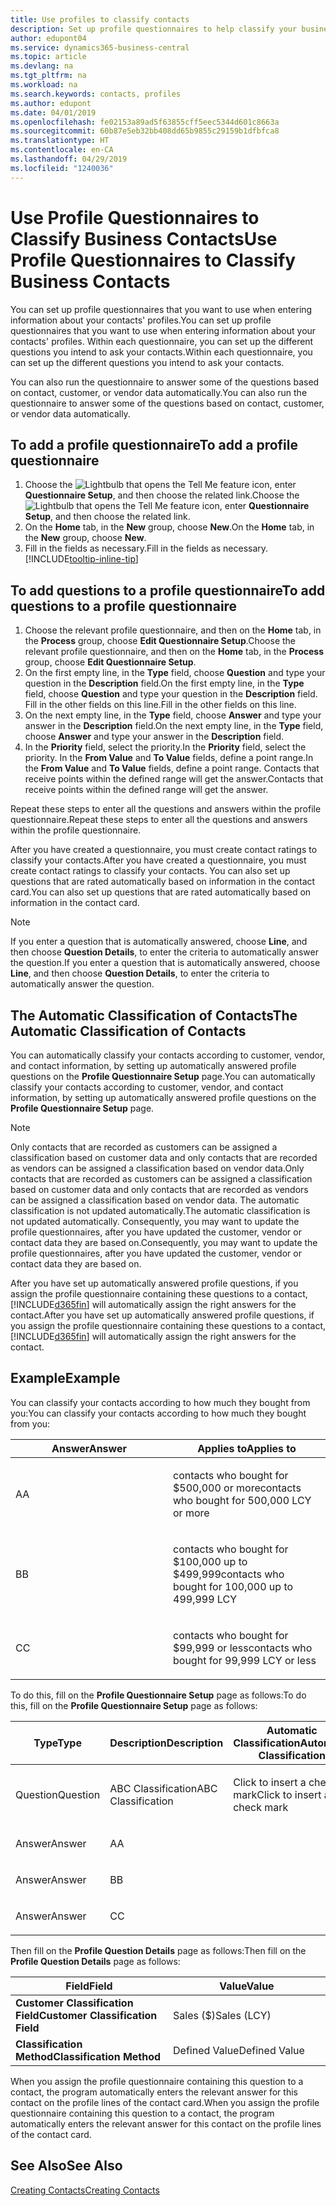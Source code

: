 ```yaml
---
title: Use profiles to classify contacts
description: Set up profile questionnaires to help classify your business contacts
author: edupont04
ms.service: dynamics365-business-central
ms.topic: article
ms.devlang: na
ms.tgt_pltfrm: na
ms.workload: na
ms.search.keywords: contacts, profiles
ms.author: edupont
ms.date: 04/01/2019
ms.openlocfilehash: fe02153a89ad5f63855cff5eec5344d601c8663a
ms.sourcegitcommit: 60b87e5eb32bb408dd65b9855c29159b1dfbfca8
ms.translationtype: HT
ms.contentlocale: en-CA
ms.lasthandoff: 04/29/2019
ms.locfileid: "1240036"
---
```

# <a name="use-profile-questionnaires-to-classify-business-contacts"></a><span data-ttu-id="e9a35-103">Use Profile Questionnaires to Classify Business Contacts</span><span class="sxs-lookup"><span data-stu-id="e9a35-103">Use Profile Questionnaires to Classify Business Contacts</span></span>
<span data-ttu-id="e9a35-104">You can set up profile questionnaires that you want to use when entering information about your contacts' profiles.</span><span class="sxs-lookup"><span data-stu-id="e9a35-104">You can set up profile questionnaires that you want to use when entering information about your contacts' profiles.</span></span> <span data-ttu-id="e9a35-105">Within each questionnaire, you can set up the different questions you intend to ask your contacts.</span><span class="sxs-lookup"><span data-stu-id="e9a35-105">Within each questionnaire, you can set up the different questions you intend to ask your contacts.</span></span>  

<span data-ttu-id="e9a35-106">You can also run the questionnaire to answer some of the questions based on contact, customer, or vendor data automatically.</span><span class="sxs-lookup"><span data-stu-id="e9a35-106">You can also run the questionnaire to answer some of the questions based on contact, customer, or vendor data automatically.</span></span>  

## <a name="to-add-a-profile-questionnaire"></a><span data-ttu-id="e9a35-107">To add a profile questionnaire</span><span class="sxs-lookup"><span data-stu-id="e9a35-107">To add a profile questionnaire</span></span>
1.  <span data-ttu-id="e9a35-108">Choose the ![Lightbulb that opens the Tell Me feature](media/ui-search/search_small.png "Tell me what you want to do") icon, enter **Questionnaire Setup**, and then choose the related link.</span><span class="sxs-lookup"><span data-stu-id="e9a35-108">Choose the ![Lightbulb that opens the Tell Me feature](media/ui-search/search_small.png "Tell me what you want to do") icon, enter **Questionnaire Setup**, and then choose the related link.</span></span>  
2.  <span data-ttu-id="e9a35-109">On the **Home** tab, in the **New** group, choose **New**.</span><span class="sxs-lookup"><span data-stu-id="e9a35-109">On the **Home** tab, in the **New** group, choose **New**.</span></span>  
3.  <span data-ttu-id="e9a35-110">Fill in the fields as necessary.</span><span class="sxs-lookup"><span data-stu-id="e9a35-110">Fill in the fields as necessary.</span></span> [!INCLUDE[tooltip-inline-tip](includes/tooltip-inline-tip_md.md)]  

## <a name="to-add-questions-to-a-profile-questionnaire"></a><span data-ttu-id="e9a35-111">To add questions to a profile questionnaire</span><span class="sxs-lookup"><span data-stu-id="e9a35-111">To add questions to a profile questionnaire</span></span>
1.  <span data-ttu-id="e9a35-112">Choose the relevant profile questionnaire, and then on the **Home** tab, in the **Process** group, choose **Edit Questionnaire Setup**.</span><span class="sxs-lookup"><span data-stu-id="e9a35-112">Choose the relevant profile questionnaire, and then on the **Home** tab, in the **Process** group, choose **Edit Questionnaire Setup**.</span></span>  
2.  <span data-ttu-id="e9a35-113">On the first empty line, in the **Type** field, choose **Question** and type your question in the **Description** field.</span><span class="sxs-lookup"><span data-stu-id="e9a35-113">On the first empty line, in the **Type** field, choose **Question** and type your question in the **Description** field.</span></span> <span data-ttu-id="e9a35-114">Fill in the other fields on this line.</span><span class="sxs-lookup"><span data-stu-id="e9a35-114">Fill in the other fields on this line.</span></span>  
3.  <span data-ttu-id="e9a35-115">On the next empty line, in the **Type** field, choose **Answer** and type your answer in the **Description** field.</span><span class="sxs-lookup"><span data-stu-id="e9a35-115">On the next empty line, in the **Type** field, choose **Answer** and type your answer in the **Description** field.</span></span>  
4.  <span data-ttu-id="e9a35-116">In the **Priority** field, select the priority.</span><span class="sxs-lookup"><span data-stu-id="e9a35-116">In the **Priority** field, select the priority.</span></span> <span data-ttu-id="e9a35-117">In the **From Value** and **To Value** fields, define a point range.</span><span class="sxs-lookup"><span data-stu-id="e9a35-117">In the **From Value** and **To Value** fields, define a point range.</span></span> <span data-ttu-id="e9a35-118">Contacts that receive points within the defined range will get the answer.</span><span class="sxs-lookup"><span data-stu-id="e9a35-118">Contacts that receive points within the defined range will get the answer.</span></span>  

<span data-ttu-id="e9a35-119">Repeat these steps to enter all the questions and answers within the profile questionnaire.</span><span class="sxs-lookup"><span data-stu-id="e9a35-119">Repeat these steps to enter all the questions and answers within the profile questionnaire.</span></span>

<span data-ttu-id="e9a35-120">After you have created a questionnaire, you must create contact ratings to classify your contacts.</span><span class="sxs-lookup"><span data-stu-id="e9a35-120">After you have created a questionnaire, you must create contact ratings to classify your contacts.</span></span> <span data-ttu-id="e9a35-121">You can also set up questions that are rated automatically based on information in the contact card.</span><span class="sxs-lookup"><span data-stu-id="e9a35-121">You can also set up questions that are rated automatically based on information in the contact card.</span></span>  

> [!NOTE]
> <span data-ttu-id="e9a35-122">If you enter a question that is automatically answered, choose <STRONG>Line</STRONG>, and then choose <STRONG>Question Details</STRONG>, to enter the criteria to automatically answer the question.</span><span class="sxs-lookup"><span data-stu-id="e9a35-122">If you enter a question that is automatically answered, choose <STRONG>Line</STRONG>, and then choose <STRONG>Question Details</STRONG>, to enter the criteria to automatically answer the question.</span></span>

## <a name="the-automatic-classification-of-contacts"></a><span data-ttu-id="e9a35-123">The Automatic Classification of Contacts</span><span class="sxs-lookup"><span data-stu-id="e9a35-123">The Automatic Classification of Contacts</span></span>
<span data-ttu-id="e9a35-124">You can automatically classify your contacts according to customer, vendor, and contact information, by setting up automatically answered profile questions on the **Profile Questionnaire Setup** page.</span><span class="sxs-lookup"><span data-stu-id="e9a35-124">You can automatically classify your contacts according to customer, vendor, and contact information, by setting up automatically answered profile questions on the **Profile Questionnaire Setup** page.</span></span>  

> [!NOTE]
> <span data-ttu-id="e9a35-125">Only contacts that are recorded as customers can be assigned a classification based on customer data and only contacts that are recorded as vendors can be assigned a classification based on vendor data.</span><span class="sxs-lookup"><span data-stu-id="e9a35-125">Only contacts that are recorded as customers can be assigned a classification based on customer data and only contacts that are recorded as vendors can be assigned a classification based on vendor data.</span></span> <span data-ttu-id="e9a35-126">The automatic classification is not updated automatically.</span><span class="sxs-lookup"><span data-stu-id="e9a35-126">The automatic classification is not updated automatically.</span></span> <span data-ttu-id="e9a35-127">Consequently, you may want to update the profile questionnaires, after you have updated the customer, vendor or contact data they are based on.</span><span class="sxs-lookup"><span data-stu-id="e9a35-127">Consequently, you may want to update the profile questionnaires, after you have updated the customer, vendor or contact data they are based on.</span></span>  

<span data-ttu-id="e9a35-128">After you have set up automatically answered profile questions, if you assign the profile questionnaire containing these questions to a contact, [!INCLUDE[d365fin](includes/d365fin_md.md)] will automatically assign the right answers for the contact.</span><span class="sxs-lookup"><span data-stu-id="e9a35-128">After you have set up automatically answered profile questions, if you assign the profile questionnaire containing these questions to a contact, [!INCLUDE[d365fin](includes/d365fin_md.md)] will automatically assign the right answers for the contact.</span></span>  

## <a name="example"></a><span data-ttu-id="e9a35-129">Example</span><span class="sxs-lookup"><span data-stu-id="e9a35-129">Example</span></span>
<span data-ttu-id="e9a35-130">You can classify your contacts according to how much they bought from you:</span><span class="sxs-lookup"><span data-stu-id="e9a35-130">You can classify your contacts according to how much they bought from you:</span></span>

<table>
<colgroup>
<col style="width: 50%" />
<col style="width: 50%" />
</colgroup>
<thead>
<tr class="header">
<th><span data-ttu-id="e9a35-131"><strong>Answer</strong></span><span class="sxs-lookup"><span data-stu-id="e9a35-131"><strong>Answer</strong></span></span></th>
<th><span data-ttu-id="e9a35-132"><strong>Applies to</strong></span><span class="sxs-lookup"><span data-stu-id="e9a35-132"><strong>Applies to</strong></span></span></th>
</tr>
</thead>
<tbody>
<tr class="odd">
<td><p><span data-ttu-id="e9a35-133">A</span><span class="sxs-lookup"><span data-stu-id="e9a35-133">A</span></span></p></td>
<td><p><span data-ttu-id="e9a35-134">contacts who bought for $500,000 or more</span><span class="sxs-lookup"><span data-stu-id="e9a35-134">contacts who bought for 500,000 LCY or more</span></span></p></td>
</tr>
<tr class="even">
<td><p><span data-ttu-id="e9a35-135">B</span><span class="sxs-lookup"><span data-stu-id="e9a35-135">B</span></span></p></td>
<td><p><span data-ttu-id="e9a35-136">contacts who bought for $100,000 up to $499,999</span><span class="sxs-lookup"><span data-stu-id="e9a35-136">contacts who bought for 100,000 up to 499,999 LCY</span></span></p></td>
</tr>
<tr class="odd">
<td><p><span data-ttu-id="e9a35-137">C</span><span class="sxs-lookup"><span data-stu-id="e9a35-137">C</span></span></p></td>
<td><p><span data-ttu-id="e9a35-138">contacts who bought for $99,999 or less</span><span class="sxs-lookup"><span data-stu-id="e9a35-138">contacts who bought for 99,999 LCY or less</span></span></p></td>
</tr>
</tbody>
</table>

<span data-ttu-id="e9a35-139">To do this, fill on the **Profile Questionnaire Setup** page as follows:</span><span class="sxs-lookup"><span data-stu-id="e9a35-139">To do this, fill on the **Profile Questionnaire Setup** page as follows:</span></span>


<table>
<colgroup>
<col style="width: 20%" />
<col style="width: 20%" />
<col style="width: 20%" />
<col style="width: 20%" />
<col style="width: 20%" />
</colgroup>
<thead>
<tr class="header">
<th><span data-ttu-id="e9a35-140"><strong>Type</strong></span><span class="sxs-lookup"><span data-stu-id="e9a35-140"><strong>Type</strong></span></span></th>
<th><span data-ttu-id="e9a35-141"><strong>Description</strong></span><span class="sxs-lookup"><span data-stu-id="e9a35-141"><strong>Description</strong></span></span></th>
<th><span data-ttu-id="e9a35-142"><strong>Automatic Classification</strong></span><span class="sxs-lookup"><span data-stu-id="e9a35-142"><strong>Automatic Classification</strong></span></span></th>
<th><span data-ttu-id="e9a35-143"><strong>From Value</strong></span><span class="sxs-lookup"><span data-stu-id="e9a35-143"><strong>From Value</strong></span></span></th>
<th><span data-ttu-id="e9a35-144"><strong>To Value</strong></span><span class="sxs-lookup"><span data-stu-id="e9a35-144"><strong>To Value</strong></span></span></th>
</tr>
</thead>
<tbody>
<tr class="odd">
<td><p><span data-ttu-id="e9a35-145">Question</span><span class="sxs-lookup"><span data-stu-id="e9a35-145">Question</span></span></p></td>
<td><p><span data-ttu-id="e9a35-146">ABC Classification</span><span class="sxs-lookup"><span data-stu-id="e9a35-146">ABC Classification</span></span></p></td>
<td><p><span data-ttu-id="e9a35-147">Click to insert a check mark</span><span class="sxs-lookup"><span data-stu-id="e9a35-147">Click to insert a check mark</span></span></p></td>
<td><p> </p></td>
<td><p> </p></td>
</tr>
<tr class="even">
<td><p><span data-ttu-id="e9a35-148">Answer</span><span class="sxs-lookup"><span data-stu-id="e9a35-148">Answer</span></span></p></td>
<td><p><span data-ttu-id="e9a35-149">A</span><span class="sxs-lookup"><span data-stu-id="e9a35-149">A</span></span></p></td>
<td><p> </p></td>
<td><p><span data-ttu-id="e9a35-150">500,000</span><span class="sxs-lookup"><span data-stu-id="e9a35-150">500,000</span></span></p></td>
<td><p> </p></td>
</tr>
<tr class="odd">
<td><p><span data-ttu-id="e9a35-151">Answer</span><span class="sxs-lookup"><span data-stu-id="e9a35-151">Answer</span></span></p></td>
<td><p><span data-ttu-id="e9a35-152">B</span><span class="sxs-lookup"><span data-stu-id="e9a35-152">B</span></span></p></td>
<td><p> </p></td>
<td><p><span data-ttu-id="e9a35-153">100,000</span><span class="sxs-lookup"><span data-stu-id="e9a35-153">100,000</span></span></p></td>
<td><p><span data-ttu-id="e9a35-154">499,999</span><span class="sxs-lookup"><span data-stu-id="e9a35-154">499,999</span></span></p></td>
</tr>
<tr class="even">
<td><p><span data-ttu-id="e9a35-155">Answer</span><span class="sxs-lookup"><span data-stu-id="e9a35-155">Answer</span></span></p></td>
<td><p><span data-ttu-id="e9a35-156">C</span><span class="sxs-lookup"><span data-stu-id="e9a35-156">C</span></span></p></td>
<td><p> </p></td>
<td><p> </p></td>
<td><p><span data-ttu-id="e9a35-157">99,999</span><span class="sxs-lookup"><span data-stu-id="e9a35-157">99,999</span></span></p></td>
</tr>
</tbody>
</table>

<span data-ttu-id="e9a35-158">Then fill on the **Profile Question Details** page as follows:</span><span class="sxs-lookup"><span data-stu-id="e9a35-158">Then fill on the **Profile Question Details** page as follows:</span></span>
<table>
<colgroup>
<col style="width: 50%" />
<col style="width: 50%" />
</colgroup>
<thead>
<tr class="header">
<th><span data-ttu-id="e9a35-159"><strong>Field</strong></span><span class="sxs-lookup"><span data-stu-id="e9a35-159"><strong>Field</strong></span></span></th>
<th><span data-ttu-id="e9a35-160"><strong>Value</strong></span><span class="sxs-lookup"><span data-stu-id="e9a35-160"><strong>Value</strong></span></span></th>
</tr>
</thead>
<tbody>
<tr>
<td><span data-ttu-id="e9a35-161"><strong>Customer Classification Field</strong></span><span class="sxs-lookup"><span data-stu-id="e9a35-161"><strong>Customer Classification Field</strong></span></span></td>
<td><span data-ttu-id="e9a35-162"><emphasis>Sales ($)</emphasis></span><span class="sxs-lookup"><span data-stu-id="e9a35-162"><emphasis>Sales (LCY)</emphasis></span></span></td>
</tr>
<tr>
<td><span data-ttu-id="e9a35-163"><strong>Classification Method</strong></span><span class="sxs-lookup"><span data-stu-id="e9a35-163"><strong>Classification Method</strong></span></span></td>
<td><span data-ttu-id="e9a35-164"><emphasis>Defined Value</emphasis></span><span class="sxs-lookup"><span data-stu-id="e9a35-164"><emphasis>Defined Value</emphasis></span></span></td>
</tr>
</tbody>
</table>

<span data-ttu-id="e9a35-165">When you assign the profile questionnaire containing this question to a contact, the program automatically enters the relevant answer for this contact on the profile lines of the contact card.</span><span class="sxs-lookup"><span data-stu-id="e9a35-165">When you assign the profile questionnaire containing this question to a contact, the program automatically enters the relevant answer for this contact on the profile lines of the contact card.</span></span>

## <a name="see-also"></a><span data-ttu-id="e9a35-166">See Also</span><span class="sxs-lookup"><span data-stu-id="e9a35-166">See Also</span></span>
[<span data-ttu-id="e9a35-167">Creating Contacts</span><span class="sxs-lookup"><span data-stu-id="e9a35-167">Creating Contacts</span></span>](marketing-create-contact-companies.md)  
